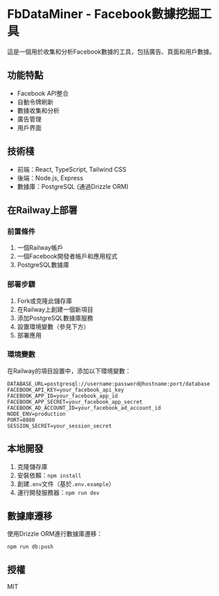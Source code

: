 # FbDataMiner - Facebook數據挖掘工具

這是一個用於收集和分析Facebook數據的工具，包括廣告、頁面和用戶數據。

## 功能特點

- Facebook API整合
- 自動令牌刷新
- 數據收集和分析
- 廣告管理
- 用戶界面

## 技術棧

- 前端：React, TypeScript, Tailwind CSS
- 後端：Node.js, Express
- 數據庫：PostgreSQL (通過Drizzle ORM)

## 在Railway上部署

### 前置條件

1. 一個Railway帳戶
2. 一個Facebook開發者帳戶和應用程式
3. PostgreSQL數據庫

### 部署步驟

1. Fork或克隆此儲存庫
2. 在Railway上創建一個新項目
3. 添加PostgreSQL數據庫服務
4. 設置環境變數（參見下方）
5. 部署應用

### 環境變數

在Railway的項目設置中，添加以下環境變數：

```
DATABASE_URL=postgresql://username:password@hostname:port/database
FACEBOOK_API_KEY=your_facebook_api_key
FACEBOOK_APP_ID=your_facebook_app_id
FACEBOOK_APP_SECRET=your_facebook_app_secret
FACEBOOK_AD_ACCOUNT_ID=your_facebook_ad_account_id
NODE_ENV=production
PORT=8080
SESSION_SECRET=your_session_secret
```

## 本地開發

1. 克隆儲存庫
2. 安裝依賴：`npm install`
3. 創建`.env`文件（基於`.env.example`）
4. 運行開發服務器：`npm run dev`

## 數據庫遷移

使用Drizzle ORM進行數據庫遷移：

```
npm run db:push
```

## 授權

MIT